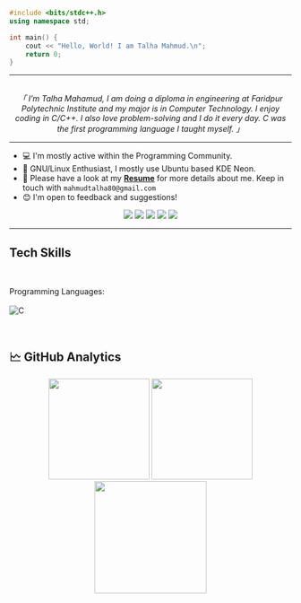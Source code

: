 ```cpp
#include <bits/stdc++.h>
using namespace std;

int main() {
    cout << "Hello, World! I am Talha Mahmud.\n";
    return 0;
}
```

<hr/>

<p align="center">
                <br>
                <em>
                「 I’m Talha Mahamud, I am doing a diploma in engineering at Faridpur Polytechnic Institute and my major is in Computer Technology. I enjoy coding in C/C++. I also love problem-solving and I do it every day. C was the first programming language I taught myself.</b> 」
                </em>
                <br>
</p>

<hr/>

<!-- <img height="180" align="right" alt="Night Coding" src="./images/night-coding.gif/"/> -->


- 💻 I'm mostly active within the Programming Community.
- 🐧 GNU/Linux Enthusiast, I mostly use Ubuntu based KDE Neon.
- 📄 Please have a look at my [**Resume**](https://linkedin.com/in/talha4t) for more details about me. Keep in touch with `mahmudtalha80@gmail.com`
- 😊 I'm open to feedback and suggestions!

<div align="center">
<a href="mailto:mahmudtalha80@gmail.com"><img src="https://img.shields.io/badge/-Gmail-EA4335?style=flat&logo=Gmail&logoColor=white"/></a>
<a href="https://linkedin.com/in/talha4t"><img src="https://img.shields.io/badge/-LinkedIn-0A64BF?style=flat&logo=Linkedin&logoColor=white"/></a>
<a target="_blank" href="https://facebook.com/talha4t"><img src="https://img.shields.io/badge/-Facebook-0166E1?style=flat&logo=Facebook&logoColor=white"/></a>
<a target="_blank" href="https://codeforces.com/profile/taalha"><img src="https://img.shields.io/badge/-codeforces.com-808080?style=flat&logo=Codeforces&logoColor=white"/></a>
<a target="_blank" href="https://www.stopstalk.com/user/profile/talha"><img src="https://img.shields.io/badge/-stopstalk.com-536DFE?style=flat&logo=StopStalk&logoColor=white"/></a>

</div>

<hr/>

## Tech Skills

<br>

Programming Languages: <br> <br>
![C](https://img.shields.io/badge/C-05122A?style=flat&logo=c%2B%2B)&nbsp;


<br>

## 🗠 GitHub Analytics

<div align="center">
  <img height="180em" src="https://github-readme-stats-eight-theta.vercel.app/api?username=talha4t&show_icons=true&theme=tokyonight&include_all_commits=true&count_private=true"/>
  <img height="180em" src="https://github-readme-stats-eight-theta.vercel.app/api/top-langs/?username=talha4t&layout=compact&langs_count=8&theme=tokyonight&hide=html,css,jupyter%20notebook,scss"/>
</div>
<div align="center">
  <img height="200" src="https://github-readme-streak-stats.herokuapp.com/?user=talha4t&show_icons=true&locale=en&layout=compact&theme=tokyonight&line_height=0" />
</div>

